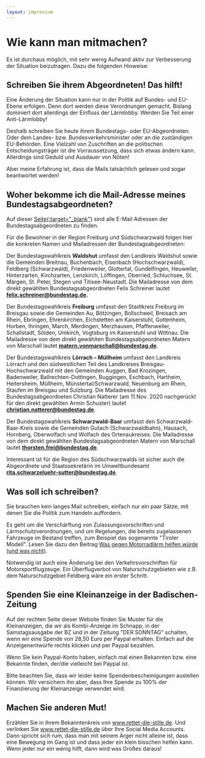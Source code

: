 ```yaml
---
layout: impressum
---
```


# Wie kann man mitmachen?

Es ist durchaus möglich, mit sehr wenig Aufwand aktiv zur Verbesserung der Situation beizutragen. Dazu die folgenden Hinweise:

## Schreiben Sie ihrem Abgeordneten! Das hilft! 

Eine Änderung der Situation kann nur in der Politik auf Bundes- und EU-Ebene erfolgen. Denn dort werden diese Verordnungen gemacht. Bislang dominiert dort allerdings der Einfluss der Lärmlobby. Werden Sie Teil einer Anti-Lärmlobby!

Deshalb schreiben Sie heute ihrem Bundestags- oder EU-Abgeordneten. Oder dem Landes- bzw. Bundesverkehrsminister oder an die zuständigen EU-Behörden. Eine Vielzahl von Zuschriften an die politischen Entscheidungsträger ist die Vorraussetzung, dass sich etwas ändern kann. Allerdings sind Geduld und Ausdauer von Nöten!

Aber meine Erfahrung ist, dass die Mails tatsächlich gelesen und sogar beantwortet werden! 

## Woher bekomme ich die Mail-Adresse meines Bundestagsabgeordneten?

Auf dieser <span style="text-decoration: underline;">[Seite](https://www.bundestag.de/abgeordnete){:target="_blank"}</span> sind alle E-Mail Adressen der Bundestagsabgeordneten zu finden.

Für die Bewohner in der Region Freiburg und Südschwarzwald folgen hier die konkreten Namen und Mailadressen der Bundestagsabgeordneten:

Der Bundestagswahlkreis <b>Waldshut</b> umfasst den Landkreis Waldshut sowie die Gemeinden Breitnau, Buchenbach, Eisenbach (Hochschwarzwald), Feldberg (Schwarzwald), Friedenweiler, Glottertal, Gundelfingen, Heuweiler, Hinterzarten, Kirchzarten, Lenzkirch, Löffingen, Oberried, Schluchsee, St. Märgen, St. Peter, Stegen und Titisee-Neustadt. Die Mailadresse von dem direkt gewählten Bundestagsabgeordneten Felix Schreiner lautet <b>[felix.schreiner@bundestag.de](mailto:felix.schreiner@bundestag.de).</b>

Der Bundestagswahlkreis <b>Freiburg</b> umfasst den Stadtkreis Freiburg im Breisgau sowie die Gemeinden Au, Bötzingen, Bollschweil, Breisach am Rhein, Ebringen, Ehrenkirchen, Eichstetten am Kaiserstuhl, Gottenheim, Horben, Ihringen, March, Merdingen, Merzhausen, Pfaffenweiler, Schallstadt, Sölden, Umkirch, Vogtsburg im Kaiserstuhl und Wittnau. Die Mailadresse von dem direkt gewählten Bundestagsabgeordneten Matern von Marschall lautet <b>[matern.vonmarschall@bundestag.de](mailto:matern.vonmarschall@bundestag.de)</b>.

Der Bundestagswahlkreis <b>Lörrach – Müllheim</b> umfasst den Landkreis Lörrach und den südwestlichen Teil des Landkreises Breisgau-Hochschwarzwald mit den Gemeinden Auggen, Bad Krozingen, Badenweiler, Ballrechten-Dottingen, Buggingen, Eschbach, Hartheim, Heitersheim, Müllheim, Münstertal/Schwarzwald, Neuenburg am Rhein, Staufen im Breisgau und Sulzburg. Die Mailadresse des Bundestagsabgeordneten Christian Natterer (am 11.Nov. 2020 nachgerückt für den direkt gewählten Armin Schuster) lautet <b>[christian.natterer@bundestag.de](mailto:christian.natterer@bundestag.de)</b>.

Der Bundestagswahlkreis <b>Schwarzwald-Baar</b> umfasst den Schwarzwald-Baar-Kreis sowie die Gemeinden Gutach (Schwarzwaldbahn), Hausach, Hornberg, Oberwolfach und Wolfach des Ortenaukreises. Die Mailadresse von dem direkt gewählten Bundestagsabgeordneten Matern von Marschall lautet <b>[thorsten.frei@bundestag.de](mailto:thorsten.frei@bundestag.de)</b>.

Interessant ist für die Region des Südschwarzwalds ist sicher auch die Abgeordnete und Staatssekretärin im Umweltbundesamt <b>[rita.schwarzeluehr-sutter@bundestag.de](mailto:rita.schwarzeluehr-sutter@bundestag.de)</b>.

## Was soll ich schreiben?

Sie brauchen kein langes Mail schreiben, einfach nur ein paar Sätze, mit denen Sie die Politik zum Handeln auffordern. 

Es geht um die Verschärftung von Zulassungsvorschriften und Lärmschutzverordnungen, und um Regelungen, die bereits zugelassenen Fahrzeuge im Bestand treffen, zum Beispiel das sogenannte "Tiroler Modell". Lesen Sie dazu den Beitrag <span style='text-decoration: underline;'><a href='/2020/08/03/was-gegen-motorradlaerm-helfen-wuerde-und-was-nicht.html'>Was gegen Motorradlärm helfen würde (und was nicht)</a></span>.

Notwendig ist auch eine Änderung bei den Verkehrsvorschriften für Motorsportflugzeuge. Ein Überflugverbot von Naturschutzgebieten wie z.B. dem Naturschutzgebiet Feldberg wäre ein erster Schritt.

## Spenden Sie eine Kleinanzeige in der Badischen-Zeitung

Auf der rechten Seite dieser Website finden Sie Muster für die Kleinanzeigen, die wir als Kombi-Anzeige im Schnapp, in der Samstagsausgabe der BZ und in der Zeitung "DER SONNTAG" schalten, wenn wir eine Spende von 28,50 Euro per Paypal erhalten. Einfach auf die Anzeigenentwürfe rechts klicken und per Paypal bezahlen. 

Wenn Sie kein Paypal-Konto haben, einfach mal einen Bekannten bzw. eine Bekannte finden, der/die vielleicht bei Paypal ist.

Bitte beachten Sie, dass wir leider keine Spendenbescheinigungen austellen können. Wir versichern ihn aber, dass Ihre Spende zu 100% der Finanzierung der Kleinanzeige verwendet wird.

## Machen Sie anderen Mut!

Erzählen Sie in ihrem Bekanntenkreis von www.rettet-die-stille.de. Und verlinken Sie <span style='text-decoration: underline;'><a href='https://www-rettet-die-stille.de'>www.rettet-die-stille.de</a></span> über Ihre Social Media Accounts. Dann spricht sich rum, dass man mit seinem Ärger nicht alleine ist, dass eine Bewegung im Gang ist und dass jeder ein klein bisschen helfen kann. Wenn jeder nur ein wenig hilft, dann wird was Großes daraus!
